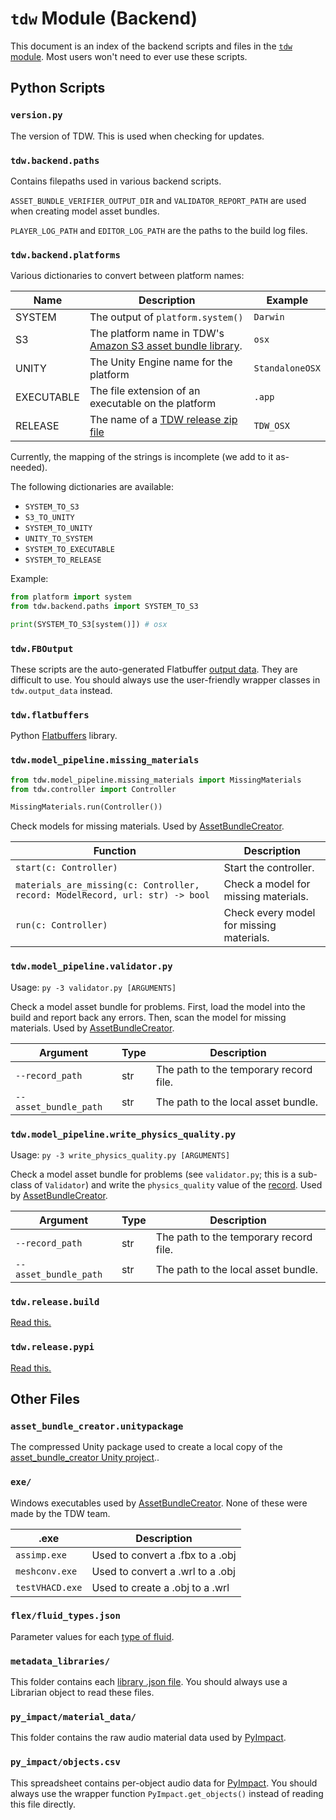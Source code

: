 # `tdw` Module (Backend)

This document is an index of the backend scripts and files in the [`tdw` module](tdw.md). Most users won't need to ever use these scripts.

## Python Scripts

### `version.py`

The version of TDW. This is used when checking for updates.

### `tdw.backend.paths`

Contains filepaths used in various backend scripts.

 `ASSET_BUNDLE_VERIFIER_OUTPUT_DIR` and `VALIDATOR_REPORT_PATH` are used when creating model asset bundles. 

`PLAYER_LOG_PATH` and `EDITOR_LOG_PATH` are the paths to the build log files.

### `tdw.backend.platforms`

Various dictionaries to convert between platform names:

| Name       | Description                                                  | Example         |
| ---------- | ------------------------------------------------------------ | --------------- |
| SYSTEM     | The output of `platform.system()`                            | `Darwin`        |
| S3         | The platform name in TDW's [Amazon S3 asset bundle library](librarian/librarian.md). | `osx`           |
| UNITY      | The Unity Engine name for the platform                       | `StandaloneOSX` |
| EXECUTABLE | The file extension of an executable on the platform          | `.app`          |
| RELEASE    | The name of a [TDW release zip file](https://github.com/threedworld-mit/tdw/releases/latest) | `TDW_OSX`       |

Currently, the mapping of the strings is incomplete (we add to it as-needed).

The following dictionaries are available:

- `SYSTEM_TO_S3`
- `S3_TO_UNITY`
- `SYSTEM_TO_UNITY`
- `UNITY_TO_SYSTEM`
- `SYSTEM_TO_EXECUTABLE`
- `SYSTEM_TO_RELEASE`

Example:

```python
from platform import system
from tdw.backend.paths import SYSTEM_TO_S3

print(SYSTEM_TO_S3[system()]) # osx
```

### `tdw.FBOutput`

These scripts are the auto-generated Flatbuffer [output data](../api/output_data.md). They are difficult to use. You should always use the user-friendly wrapper classes in `tdw.output_data` instead.

### `tdw.flatbuffers`

Python [Flatbuffers](https://google.github.io/flatbuffers/flatbuffers_guide_use_python.html) library.

### `tdw.model_pipeline.missing_materials`

```python
from tdw.model_pipeline.missing_materials import MissingMaterials
from tdw.controller import Controller

MissingMaterials.run(Controller())
```

Check models for missing materials. Used by [AssetBundleCreator](asset_bundle_creator).

| Function                                                     | Description                              |
| ------------------------------------------------------------ | ---------------------------------------- |
| `start(c: Controller)`                                       | Start the controller.                    |
| `materials_are_missing(c: Controller, record: ModelRecord, url: str) -> bool` | Check a model for missing materials.     |
| `run(c: Controller)`                                         | Check every model for missing materials. |

### `tdw.model_pipeline.validator.py`

Usage: `py -3 validator.py [ARGUMENTS]`

Check a model asset bundle for problems. First, load the model into the build and report back any errors. Then, scan the model for missing materials. Used by [AssetBundleCreator](asset_bundle_creator).

| Argument              | Type | Description                            |
| --------------------- | ---- | -------------------------------------- |
| `--record_path`       | str  | The path to the temporary record file. |
| `--asset_bundle_path` | str  | The path to the local asset bundle.    |

### `tdw.model_pipeline.write_physics_quality.py`

Usage: `py -3 write_physics_quality.py [ARGUMENTS]`

Check a model asset bundle for problems (see `validator.py`; this is a sub-class of `Validator`) and write the `physics_quality` value of the [record](librarian/model_librarian.md). Used by [AssetBundleCreator](asset_bundle_creator).

| Argument              | Type | Description                            |
| --------------------- | ---- | -------------------------------------- |
| `--record_path`       | str  | The path to the temporary record file. |
| `--asset_bundle_path` | str  | The path to the local asset bundle.    |

### `tdw.release.build`

[Read this.](build.md)

### `tdw.release.pypi`

[Read this.](pypi.md)

## Other Files

### `asset_bundle_creator.unitypackage`

The compressed Unity package used to create a local copy of the [asset_bundle_creator Unity project](../misc_frontend/add_local_object)..

### `exe/`

Windows executables used by [AssetBundleCreator](asset_bundle_creator). None of these were made by the TDW team.

| .exe            | Description                      |
| --------------- | -------------------------------- |
| `assimp.exe`    | Used to convert a .fbx to a .obj |
| `meshconv.exe`  | Used to convert a .wrl to a .obj |
| `testVHACD.exe` | Used to create a .obj to a .wrl  |

### `flex/fluid_types.json`

Parameter values for each [type of fluid](fluid_types.json).

### `metadata_libraries/`

This folder contains each [library .json file](librarian/librarian.md). You should always use a Librarian object to read these files.

### `py_impact/material_data/`

This folder contains the raw audio material data used by [PyImpact](py_impact.md).

### `py_impact/objects.csv`

This spreadsheet contains per-object audio data for [PyImpact](py_impact.md). You should always use the wrapper function `PyImpact.get_objects()` instead of reading this file directly.